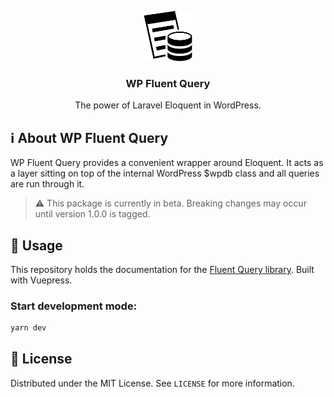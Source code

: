 <p align="center">
  <a href="https://fluentquery.sematico.com">
    <img src="https://raw.githubusercontent.com/alessandrotesoro/wp-fluent-query/master/.github/assets/logo.svg" alt="Logo" width="80" height="80">
  </a>

  <h3 align="center">WP Fluent Query</h3>

  <p align="center">
    The power of Laravel Eloquent in WordPress.
  </p>
</p>

<!-- ABOUT THE PROJECT -->
## ℹ️ About WP Fluent Query
WP Fluent Query provides a convenient wrapper around Eloquent. It acts as a layer sitting on top of the internal WordPress $wpdb class and all queries are run through it.

> ⚠️ This package is currently in beta. Breaking changes may occur until version 1.0.0 is tagged.

<!-- GETTING STARTED -->
## 📖 Usage

This repository holds the documentation for the [Fluent Query library](https://github.com/alessandrotesoro/wp-fluent-query/). Built with Vuepress.

### Start development mode:

```sh
yarn dev
```

<!-- LICENSE -->
## 🔖 License

Distributed under the MIT License. See `LICENSE` for more information.

